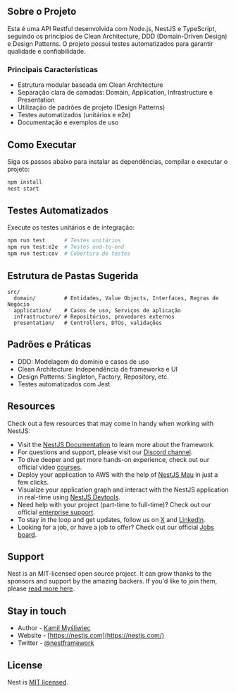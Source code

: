 ## Sobre o Projeto

Esta é uma API Restful desenvolvida com Node.js, NestJS e TypeScript, seguindo os princípios de Clean Architecture, DDD (Domain-Driven Design) e Design Patterns. O projeto possui testes automatizados para garantir qualidade e confiabilidade.

### Principais Características
- Estrutura modular baseada em Clean Architecture
- Separação clara de camadas: Domain, Application, Infrastructure e Presentation
- Utilização de padrões de projeto (Design Patterns)
- Testes automatizados (unitários e e2e)
- Documentação e exemplos de uso

## Como Executar

Siga os passos abaixo para instalar as dependências, compilar e executar o projeto:

```bash
npm install
nest start
```

## Testes Automatizados

Execute os testes unitários e de integração:

```bash
npm run test      # Testes unitários
npm run test:e2e  # Testes end-to-end
npm run test:cov  # Cobertura de testes
```

## Estrutura de Pastas Sugerida

```
src/
  domain/         # Entidades, Value Objects, Interfaces, Regras de Negócio
  application/    # Casos de uso, Serviços de aplicação
  infrastructure/ # Repositórios, provedores externos
  presentation/   # Controllers, DTOs, validações
```

## Padrões e Práticas
- DDD: Modelagem do domínio e casos de uso
- Clean Architecture: Independência de frameworks e UI
- Design Patterns: Singleton, Factory, Repository, etc.
- Testes automatizados com Jest

## Resources

Check out a few resources that may come in handy when working with NestJS:

- Visit the [NestJS Documentation](https://docs.nestjs.com) to learn more about the framework.
- For questions and support, please visit our [Discord channel](https://discord.gg/G7Qnnhy).
- To dive deeper and get more hands-on experience, check out our official video [courses](https://courses.nestjs.com/).
- Deploy your application to AWS with the help of [NestJS Mau](https://mau.nestjs.com) in just a few clicks.
- Visualize your application graph and interact with the NestJS application in real-time using [NestJS Devtools](https://devtools.nestjs.com).
- Need help with your project (part-time to full-time)? Check out our official [enterprise support](https://enterprise.nestjs.com).
- To stay in the loop and get updates, follow us on [X](https://x.com/nestframework) and [LinkedIn](https://linkedin.com/company/nestjs).
- Looking for a job, or have a job to offer? Check out our official [Jobs board](https://jobs.nestjs.com).

## Support

Nest is an MIT-licensed open source project. It can grow thanks to the sponsors and support by the amazing backers. If you'd like to join them, please [read more here](https://docs.nestjs.com/support).

## Stay in touch

- Author - [Kamil Myśliwiec](https://twitter.com/kammysliwiec)
- Website - [https://nestjs.com](https://nestjs.com/)
- Twitter - [@nestframework](https://twitter.com/nestframework)

## License

Nest is [MIT licensed](https://github.com/nestjs/nest/blob/master/LICENSE).
